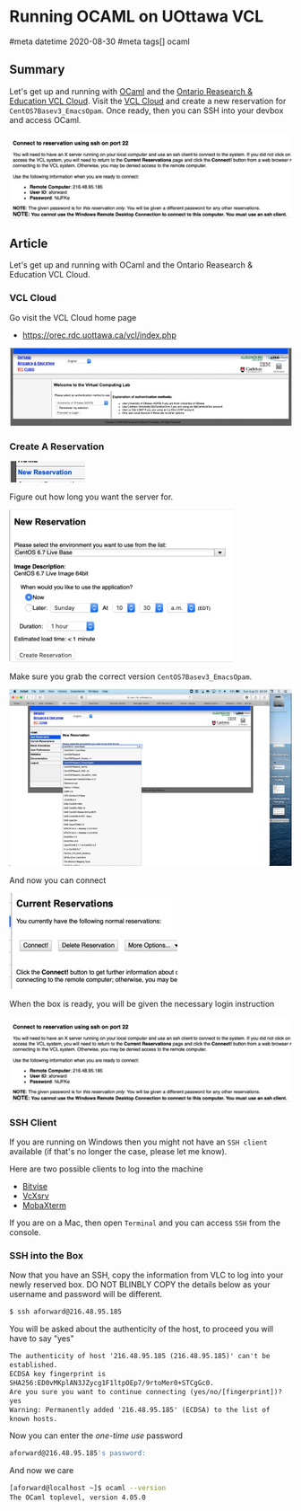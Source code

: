 # Running OCAML on UOttawa VCL
#meta datetime 2020-08-30
#meta tags[] ocaml

## Summary

Let's get up and running with [OCaml](https://ocaml.org) and the [Ontario Reasearch
& Education VCL Cloud](https://orec.rdc.uottawa.ca/vcl/index.php).
Visit the [VCL Cloud](https://orec.rdc.uottawa.ca/vcl/index.php) and
create a new reservation for `CentOS7Basev3_EmacsOpam`.  Once
ready, then you can SSH into your devbox and access OCaml.

![Login Instructions](ocaml-and-vcl-cloud/06_login_instructions.jpg)

## Article

Let's get up and running with OCaml and the Ontario Reasearch
& Education VCL Cloud.

### VCL Cloud

Go visit the VCL Cloud home page

* https://orec.rdc.uottawa.ca/vcl/index.php

![VCL Cloud](ocaml-and-vcl-cloud/01_vlc_login.jpg)

### Create A Reservation

![Create a new reservation](ocaml-and-vcl-cloud/02_new_reservations.jpg)

Figure out how long you want the server for.

![Setup your reservation](ocaml-and-vcl-cloud/03_create_reservation.jpg)

Make sure you grab the correct version `CentOS7Basev3_EmacsOpam`.

![EmacsOpam version](ocaml-and-vcl-cloud/04_emacs_opam.jpg)

And now you can connect

![Connect to your server](ocaml-and-vcl-cloud/05_connect.jpg)

When the box is ready, you will be given the necessary login instruction

![Login Instructions](ocaml-and-vcl-cloud/06_login_instructions.jpg)

### SSH Client

If you are running on Windows then you might not have an `SSH client`
available (if that's no longer the case, please let me know).

Here are two possible clients to log into the machine

* [Bitvise](https://www.bitvise.com/ssh-client-download)
* [VcXsrv](https://sourceforge.net/projects/vcxsrv/)
* [MobaXterm](https://mobaxterm.mobatek.net)

If you are on a Mac, then open `Terminal` and you can access `SSH`
from the console.

### SSH into the Box

Now that you have an SSH, copy the information from VLC to
log into your newly reserved box.  DO NOT BLINBLY COPY the details
below as your username and password will be different.

```bash
$ ssh aforward@216.48.95.185
```

You will be asked about the authenticity of the host, to proceed
you will have to say "yes"

```
The authenticity of host '216.48.95.185 (216.48.95.185)' can't be established.
ECDSA key fingerprint is SHA256:ED0vMKplAN3JZycg1F1ltpOEp7/9rtoMer0+STCgGc0.
Are you sure you want to continue connecting (yes/no/[fingerprint])? yes
Warning: Permanently added '216.48.95.185' (ECDSA) to the list of known hosts.
```

Now you can enter the _one-time use_ password

```bash
aforward@216.48.95.185's password:
```

And now we care

```bash
[aforward@localhost ~]$ ocaml --version
The OCaml toplevel, version 4.05.0
```